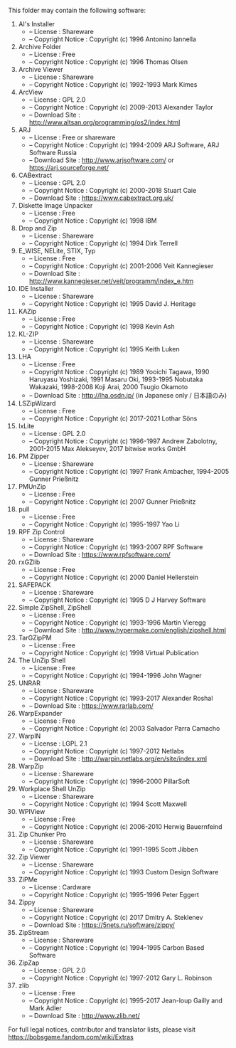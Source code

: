﻿This folder may contain the following software:

1. AI's Installer
   - – License : Shareware
   - – Copyright Notice : Copyright (c) 1996 Antonino Iannella
2. Archive Folder
   - – License : Free
   - – Copyright Notice : Copyright (c) 1996 Thomas Olsen
3. Archive Viewer
   - – License : Shareware
   - – Copyright Notice : Copyright (c) 1992-1993 Mark Kimes
4. ArcView
   - – License : GPL 2.0
   - – Copyright Notice : Copyright (c) 2009-2013 Alexander Taylor
   - – Download Site : http://www.altsan.org/programming/os2/index.html
5. ARJ
   - – License : Free or shareware
   - – Copyright Notice : Copyright (c) 1994-2009 ARJ Software, ARJ Software Russia
   - – Download Site : http://www.arjsoftware.com/ or https://arj.sourceforge.net/
6. CABextract
   - – License : GPL 2.0
   - – Copyright Notice : Copyright (c) 2000-2018 Stuart Caie
   - – Download Site : https://www.cabextract.org.uk/
7. Diskette Image Unpacker
   - – License : Free
   - – Copyright Notice : Copyright (c) 1998 IBM
8. Drop and Zip
   - – License : Shareware
   - – Copyright Notice : Copyright (c) 1994 Dirk Terrell
9. E_WISE, NELite, STIX, Typ
   - – License : Free
   - – Copyright Notice : Copyright (c) 2001-2006 Veit Kannegieser
   - – Download Site : http://www.kannegieser.net/veit/programm/index_e.htm
10. IDE Installer
    - – License : Shareware
    - – Copyright Notice : Copyright (c) 1995 David J. Heritage
11. KAZip
    - – License : Free
    - – Copyright Notice : Copyright (c) 1998 Kevin Ash
12. KL-ZIP
    - – License : Shareware
    - – Copyright Notice : Copyright (c) 1995 Keith Luken
13. LHA
    - – License : Free
    - – Copyright Notice : Copyright (c) 1989 Yooichi Tagawa, 1990 Haruyasu Yoshizaki, 1991 Masaru Oki, 1993-1995 Nobutaka Wakazaki, 1998-2008 Koji Arai, 2000 Tsugio Okamoto
    - – Download Site : http://lha.osdn.jp/ (in Japanese only / 日本語のみ)
14. LSZipWizard
    - – License : Free
    - – Copyright Notice : Copyright (c) 2017-2021 Lothar Söns
15. lxLite
    - – License : GPL 2.0
    - – Copyright Notice : Copyright (c) 1996-1997 Andrew Zabolotny, 2001-2015 Max Alekseyev, 2017 bitwise works GmbH
16. PM Zipper
    - – License : Shareware
    - – Copyright Notice : Copyright (c) 1997 Frank Ambacher, 1994-2005 Gunner Prießnitz
17. PMUnZip
    - – License : Free
    - – Copyright Notice : Copyright (c) 2007 Gunner Prießnitz
18. pull
    - – License : Free
    - – Copyright Notice : Copyright (c) 1995-1997 Yao Li
19. RPF Zip Control
    - – License : Shareware
    - – Copyright Notice : Copyright (c) 1993-2007 RPF Software
    - – Download Site : https://www.rpfsoftware.com/
20. rxGZlib
    - – License : Free
    - – Copyright Notice : Copyright (c) 2000 Daniel Hellerstein
21. SAFEPACK
    - – License : Shareware
    - – Copyright Notice : Copyright (c) 1995 D J Harvey Software
22. Simple ZipShell, ZipShell
    - – License : Free
    - – Copyright Notice : Copyright (c) 1993-1996 Martin Vieregg
    - – Download Site : http://www.hypermake.com/english/zipshell.html
23. TarGZipPM
    - – License : Free
    - – Copyright Notice : Copyright (c) 1998 Virtual Publication
24. The UnZip Shell
    - – License : Free
    - – Copyright Notice : Copyright (c) 1994-1996 John Wagner
25. UNRAR
    - – License : Shareware
    - – Copyright Notice : Copyright (c) 1993-2017 Alexander Roshal
    - – Download Site : https://www.rarlab.com/
26. WarpExpander
    - – License : Free
    - – Copyright Notice : Copyright (c) 2003 Salvador Parra Camacho
27. WarpIN
    - – License : LGPL 2.1
    - – Copyright Notice : Copyright (c) 1997-2012 Netlabs
    - – Download Site : http://warpin.netlabs.org/en/site/index.xml
28. WarpZip
    - – License : Shareware
    - – Copyright Notice : Copyright (c) 1996-2000 PillarSoft
29. Workplace Shell UnZip
    - – License : Shareware
    - – Copyright Notice : Copyright (c) 1994 Scott Maxwell
30. WPIView
    - – License : Free
    - – Copyright Notice : Copyright (c) 2006-2010 Herwig Bauernfeind
31. Zip Chunker Pro
    - – License : Shareware
    - – Copyright Notice : Copyright (c) 1991-1995 Scott Jibben
32. Zip Viewer
    - – License : Shareware
    - – Copyright Notice : Copyright (c) 1993 Custom Design Software
33. ZiPMe
    - – License : Cardware
    - – Copyright Notice : Copyright (c) 1995-1996 Peter Eggert
34. Zippy
    - – License : Shareware
    - – Copyright Notice : Copyright (c) 2017 Dmitry A. Steklenev
    - – Download Site : https://5nets.ru/software/zippy/
35. ZipStream
    - – License : Shareware
    - – Copyright Notice : Copyright (c) 1994-1995 Carbon Based Software
36. ZipZap
    - – License : GPL 2.0
    - – Copyright Notice : Copyright (c) 1997-2012 Gary L. Robinson
37. zlib
    - – License : Free
    - – Copyright Notice : Copyright (c) 1995-2017 Jean-loup Gailly and Mark Adler
    - – Download Site : http://www.zlib.net/

For full legal notices, contributor and translator lists, please visit https://bobsgame.fandom.com/wiki/Extras
